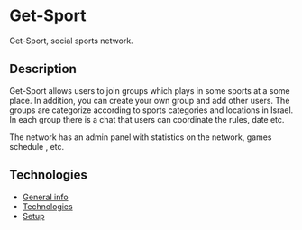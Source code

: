 # Get-Sport
Get-Sport, social sports network.

## Description
Get-Sport allows users to join groups which plays in some sports at a some place. In addition, you can create your own group and add other users.
The groups are categorize according to sports categories and locations in Israel.
In each group there is a chat that users can coordinate the rules, date etc.

The network has an admin panel with statistics on the network, games schedule , etc.

## Technologies

* [General info](#general-info)
* [Technologies](#technologies)
* [Setup](#setup)
